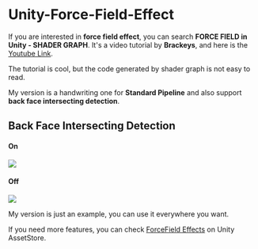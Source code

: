 # Unity-Force-Field-Effect

If you are interested in **force field effect**, you can search **FORCE FIELD in Unity - SHADER GRAPH**. It's a video tutorial by **Brackeys**, and here is the [Youtube Link](https://www.youtube.com/watch?v=NiOGWZXBg4Y).

The tutorial is cool, but the code generated by shader graph is not easy to read.

My version is a handwriting one for **Standard Pipeline** and also support **back face intersecting detection**.

## Back Face Intersecting Detection

#### On

![](https://github.com/fatdogsp/fatdogsp.github.io/blob/master/img/force-field/screenshot1.png)

#### Off

![](https://github.com/fatdogsp/fatdogsp.github.io/blob/master/img/force-field/screenshot2.png)

My version is just an example, you can use it everywhere you want.

If you need more features, you can check [ForceField Effects](https://assetstore.unity.com/packages/vfx/particles/spells/forcefield-effects-123431?aid=1101l85Tr) on Unity AssetStore.








